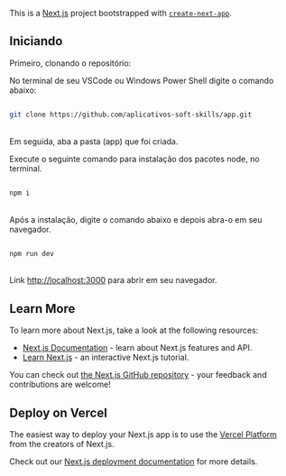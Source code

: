 This is a [Next.js](https://nextjs.org/) project bootstrapped with [`create-next-app`](https://github.com/vercel/next.js/tree/canary/packages/create-next-app).

## Iniciando

Primeiro, clonando o repositório:

No terminal de seu VSCode ou Windows Power Shell digite o comando abaixo:

```bash

git clone https://github.com/aplicativos-soft-skills/app.git

```
\
Em seguida, aba a pasta (app) que foi criada.

Execute o seguinte comando para instalação dos pacotes node, no terminal.

```bash

npm i

```
\
Após a instalação, digite o comando abaixo e depois abra-o em seu navegador.

```bash

npm run dev

```
\
Link [http://localhost:3000](http://localhost:3000) para abrir em seu navegador.


## Learn More

To learn more about Next.js, take a look at the following resources:

- [Next.js Documentation](https://nextjs.org/docs) - learn about Next.js features and API.
- [Learn Next.js](https://nextjs.org/learn) - an interactive Next.js tutorial.

You can check out [the Next.js GitHub repository](https://github.com/vercel/next.js/) - your feedback and contributions are welcome!

## Deploy on Vercel

The easiest way to deploy your Next.js app is to use the [Vercel Platform](https://vercel.com/new?utm_medium=default-template&filter=next.js&utm_source=create-next-app&utm_campaign=create-next-app-readme) from the creators of Next.js.

Check out our [Next.js deployment documentation](https://nextjs.org/docs/deployment) for more details.
